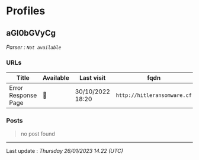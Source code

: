 # Profiles

## **aGl0bGVyCg**


_Parser : `Not available`_

### URLs
| Title | Available | Last visit | fqdn | Screenshot 
|---|---|---|---|---|
| Error Response Page | 🔴 | 30/10/2022 18:20 | `http://hitleransomware.cf` | ❌ | 

### Posts

> no post found


 --- 


Last update : _Thursday 26/01/2023 14.22 (UTC)_
